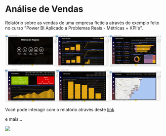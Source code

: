 # Análise de Vendas 
Relatório sobre as vendas de uma empresa fictícia através do exemplo feito no curso "Power BI Aplicado a Problemas Reais - Métricas + KPI's".

![](https://github.com/anacarolinatvres/metricas-vendas/blob/master/image/views.png)

Você pode interagir com o relatório através deste [link](https://app.powerbi.com/view?r=eyJrIjoiY2I5ZTVjMTUtNjIwZC00YTVhLWFiZjMtY2QxZGU3Mjk0MzJiIiwidCI6ImY4NWYzNjgwLTUwMTMtNGE0OS04Yjc5LTA4NTQyNWRkOTVlZCJ9).

e mais...

![](https://github.com/anacarolinatvres/metricas-vendas/blob/master/gif/metrics.gif)
